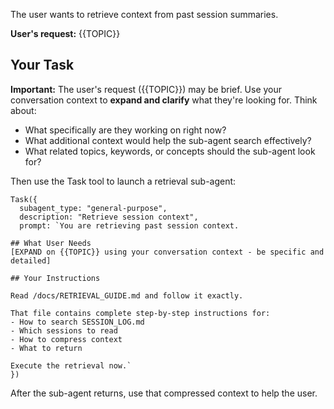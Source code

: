 The user wants to retrieve context from past session summaries.

**User's request:** {{TOPIC}}

## Your Task

**Important:** The user's request ({{TOPIC}}) may be brief. Use your conversation context to **expand and clarify** what they're looking for. Think about:
- What specifically are they working on right now?
- What additional context would help the sub-agent search effectively?
- What related topics, keywords, or concepts should the sub-agent look for?

Then use the Task tool to launch a retrieval sub-agent:

```
Task({
  subagent_type: "general-purpose",
  description: "Retrieve session context",
  prompt: `You are retrieving past session context.

## What User Needs
[EXPAND on {{TOPIC}} using your conversation context - be specific and detailed]

## Your Instructions

Read /docs/RETRIEVAL_GUIDE.md and follow it exactly.

That file contains complete step-by-step instructions for:
- How to search SESSION_LOG.md
- Which sessions to read
- How to compress context
- What to return

Execute the retrieval now.`
})
```

After the sub-agent returns, use that compressed context to help the user.
